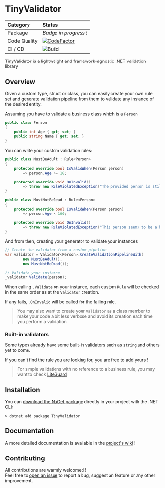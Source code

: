 # TinyValidator

| Category | Status |
|:---------|:-------|
| Package | <!-- [![NuGet Badge](https://buildstats.info/nuget/TinyValidator)](https://www.nuget.org/packages/TinyValidator/) --> *Badge in progress !* |
| Code Quality  | [![CodeFactor](https://www.codefactor.io/repository/github/pbouillon/tinyvalidator/badge)](https://www.codefactor.io/repository/github/pbouillon/tinyvalidator) |
| CI / CD | ![Build](https://github.com/pBouillon/TinyValidator/workflows/Build/badge.svg) |

TinyValidator is a lightweight and framework-agnostic .NET validation library

## Overview

Given a custom type, struct or class, you can easily create your own rule set and generate validation pipeline from them to validate any instance of the desired entity.

Assuming you have to validate a business class which is a `Person`:

```csharp
public class Person
{
    public int Age { get; set; }
    public string Name { get; set; }
}
```

You can write your custom validation rules:

```csharp
public class MustBeAdult : Rule<Person>
{
    protected override bool IsValidWhen(Person person)
        => person.Age >= 18;

    protected override void OnInvalid()
        => throw new RuleViolatedException("The provided person is still a minor");
}

public class MustNotBeDead : Rule<Person>
{
    protected override bool IsValidWhen(Person person)
        => person.Age < 100;

    protected override void OnInvalid()
        => throw new RuleViolatedException("This person seems to be a bit old");
}
```

And from then, creating your generator to validate your instances

```csharp
// Create the validator from a custom pipeline
var validator = Validator<Person>.CreateValidationPipelineWith(
        new MustBeAdult(),
        new MustNotBeDead());

// Validate your instance
_validator.Validate(person);
```

When calling `.Validate` on your instance, each custom `Rule` will be checked in the same order as at the `Validator` creation.

If any fails, `.OnInvalid` will be called for the failing rule.

> You may also want to create your `Validator` as a class member to make your code a bit less verbose and avoid its creation each time you perform a validation

### Built-in validators

Some types already have some built-in validators such as `string` and others yet to come.

If you can't find the rule you are looking for, you are free to add yours !

> For simple validations with no reference to a business rule, you may want to check [LiteGuard](https://github.com/adamralph/liteguard)

## Installation

You can [download the NuGet package](https://www.nuget.org/packages/TinyValidator/) directly in your project with the .NET CLI:

```plain
> dotnet add package TinyValidator
```

## Documentation

A more detailed documentation is available in the [project's wiki](https://github.com/pBouillon/TinyValidator/wiki) !

## Contributing

All contributions are warmly welcomed !  
Feel free to [open an issue](https://github.com/pBouillon/TinyValidator/issues/new) to report a bug, suggest an feature or any other improvement.
